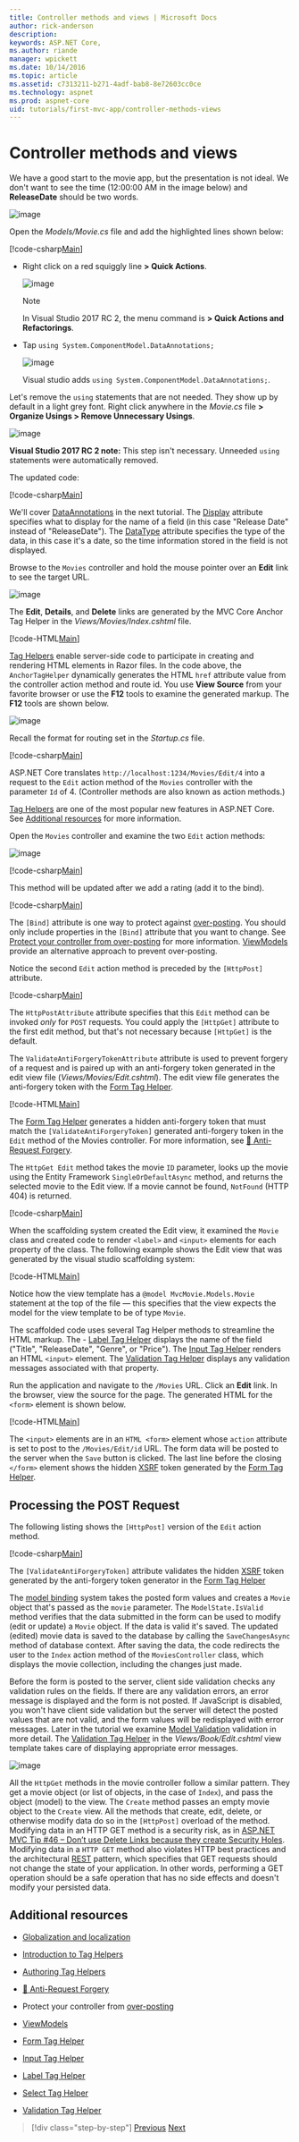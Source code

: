 ```yaml
---
title: Controller methods and views | Microsoft Docs
author: rick-anderson
description: 
keywords: ASP.NET Core,
ms.author: riande
manager: wpickett
ms.date: 10/14/2016
ms.topic: article
ms.assetid: c7313211-b271-4adf-bab8-8e72603cc0ce
ms.technology: aspnet
ms.prod: aspnet-core
uid: tutorials/first-mvc-app/controller-methods-views
---
```

# Controller methods and views

We have a good start to the movie app, but the presentation is not ideal. We don't want to see the time (12:00:00 AM in the image below) and **ReleaseDate** should be two words.

![image](working-with-sql/_static/m55.png)

Open the *Models/Movie.cs* file and add the highlighted lines shown below:

[!code-csharp[Main](./start-mvc/sample2/src/MvcMovie/Models/MovieDate.cs?highlight=11,12&range=4-20)]

* Right click on a red squiggly line **> Quick Actions**.

  ![image](controller-methods-views/_static/qa.png)

  > [!Note]
  > In Visual Studio 2017 RC 2, the menu command is **> Quick Actions and Refactorings**.

* Tap `using System.ComponentModel.DataAnnotations;`

  ![image](controller-methods-views/_static/da.png)

  Visual studio adds `using System.ComponentModel.DataAnnotations;`.

Let's remove the `using` statements that are not needed. They show up by default in a light grey font. Right click anywhere in the *Movie.cs* file **> Organize Usings > Remove Unnecessary Usings**.

![image](controller-methods-views/_static/rm.png)

**Visual Studio 2017 RC 2 note:** This step isn't necessary. Unneeded `using` statements were automatically removed.

The updated code:

[!code-csharp[Main](./start-mvc/sample2/src/MvcMovie/Models/MovieDate.cs?highlight=11,12&range=4-20)]

We'll cover [DataAnnotations](http://msdn.microsoft.com/en-us/library/system.componentmodel.dataannotations.aspx) in the next tutorial. The [Display](https://msdn.microsoft.com/en-us/library/system.componentmodel.dataannotations.displayattribute.aspx) attribute specifies what to display for the name of a field (in this case "Release Date" instead of "ReleaseDate"). The [DataType](https://msdn.microsoft.com/en-us/library/system.componentmodel.dataannotations.datatypeattribute.aspx) attribute specifies the type of the data, in this case it's a date, so the time information stored in the field is not displayed.

Browse to the `Movies` controller and hold the mouse pointer over an **Edit** link to see the target URL.

![image](controller-methods-views/_static/edit7.png)

The **Edit**, **Details**, and **Delete** links are generated by the MVC Core Anchor Tag Helper in the *Views/Movies/Index.cshtml* file.

[!code-HTML[Main](../../tutorials/first-mvc-app/start-mvc/sample2/src/MvcMovie/Views/Movies/IndexOriginal.cshtml?highlight=2,3,4&range=46-50)]

[Tag Helpers](../../mvc/views/tag-helpers/intro.md) enable server-side code to participate in creating and rendering HTML elements in Razor files. In the code above, the `AnchorTagHelper` dynamically generates the HTML `href` attribute value from the controller action method and route id. You use **View Source** from your favorite browser or use the **F12** tools to examine the generated markup. The **F12** tools are shown below.

![image](controller-methods-views/_static/f12.png)

Recall the format for routing set in the *Startup.cs* file.

[!code-csharp[Main](./start-mvc/sample2/src/MvcMovie/Startup.cs?highlight=5&range=79-84)]

ASP.NET Core translates `http://localhost:1234/Movies/Edit/4` into a request to the `Edit` action method of the `Movies` controller with the parameter `Id` of 4. (Controller methods are also known as action methods.)

[Tag Helpers](../../mvc/views/tag-helpers/index.md) are one of the most popular new features in ASP.NET Core. See [Additional resources](#additional-resources) for more information.

Open the `Movies` controller and examine the two `Edit` action methods:

![image](controller-methods-views/_static/1.png)

[!code-csharp[Main](start-mvc/sample2/src/MvcMovie/Controllers/MoviesController.cs?range=78-92)]

This method will be updated after we add a rating (add it to the bind).

[!code-csharp[Main](start-mvc/sample2/src/MvcMovie/Controllers/MoviesController.cs?range=101-131)]

The `[Bind]` attribute is one way to protect against [over-posting](http://www.asp.net/mvc/overview/getting-started/getting-started-with-ef-using-mvc/implementing-basic-crud-functionality-with-the-entity-framework-in-asp-net-mvc-application#overpost). You should only include properties in the `[Bind]` attribute that you want to change. See [Protect your controller from over-posting](http://www.asp.net/mvc/overview/getting-started/getting-started-with-ef-using-mvc/implementing-basic-crud-functionality-with-the-entity-framework-in-asp-net-mvc-application#overpost) for more information. [ViewModels](http://rachelappel.com/use-viewmodels-to-manage-data-amp-organize-code-in-asp-net-mvc-applications/) provide an alternative approach to prevent over-posting.

Notice the second `Edit` action method is preceded by the `[HttpPost]` attribute.

[!code-csharp[Main](start-mvc/sample2/src/MvcMovie/Controllers/MoviesController.cs?range=101-131&highlight=1)]

The `HttpPostAttribute` attribute specifies that this `Edit` method can be invoked *only* for `POST` requests. You could apply the `[HttpGet]` attribute to the first edit method, but that's not necessary because `[HttpGet]` is the default.

The `ValidateAntiForgeryTokenAttribute` attribute is used to prevent forgery of a request and is paired up with an anti-forgery token generated in the edit view file (*Views/Movies/Edit.cshtml*). The edit view file generates the anti-forgery token with the [Form Tag Helper](../../mvc/views/working-with-forms.md).

[!code-HTML[Main](start-mvc/sample2/src/MvcMovie/Views/Movies/Edit.cshtml?range=9)]

The [Form Tag Helper](../../mvc/views/working-with-forms.md) generates a hidden anti-forgery token that must match the `[ValidateAntiForgeryToken]` generated anti-forgery token in the `Edit` method of the Movies controller. For more information, see [🔧 Anti-Request Forgery](../../security/anti-request-forgery.md).

The `HttpGet Edit` method takes the movie `ID` parameter, looks up the movie using the Entity Framework `SingleOrDefaultAsync` method, and returns the selected movie to the Edit view. If a movie cannot be found, `NotFound` (HTTP 404) is returned.

[!code-csharp[Main](start-mvc/sample2/src/MvcMovie/Controllers/MoviesController.cs?range=78-92)]

When the scaffolding system created the Edit view, it examined the `Movie` class and created code to render `<label>` and `<input>` elements for each property of the class. The following example shows the Edit view that was generated by the visual studio scaffolding system:

[!code-HTML[Main](../../tutorials/first-mvc-app/start-mvc/sample2/src/MvcMovie/Views/Movies/EditCopy.cshtml?highlight=1)]

Notice how the view template has a `@model MvcMovie.Models.Movie` statement at the top of the file — this specifies that the view expects the model for the view template to be of type `Movie`.

The scaffolded code uses several Tag Helper methods to streamline the HTML markup. The - [Label Tag Helper](../../mvc/views/working-with-forms.md) displays the name of the field ("Title", "ReleaseDate", "Genre", or "Price"). The [Input Tag Helper](../../mvc/views/working-with-forms.md) renders an HTML `<input>` element. The [Validation Tag Helper](../../mvc/views/working-with-forms.md) displays any validation messages associated with that property.

Run the application and navigate to the `/Movies` URL. Click an **Edit** link. In the browser, view the source for the page. The generated HTML for the `<form>` element is shown below.

[!code-HTML[Main](../../tutorials/first-mvc-app/start-mvc/sample2/src/MvcMovie/Views/Shared/edit_view_source.html?highlight=1,6,10,17,24,28)]

The `<input>` elements are in an `HTML <form>` element whose `action` attribute is set to post to the `/Movies/Edit/id` URL. The form data will be posted to the server when the `Save` button is clicked. The last line before the closing `</form>` element shows the hidden [XSRF](../../security/anti-request-forgery.md) token generated by the [Form Tag Helper](../../mvc/views/working-with-forms.md).

## Processing the POST Request

The following listing shows the `[HttpPost]` version of the `Edit` action method.

[!code-csharp[Main](./start-mvc/sample2/src/MvcMovie/Controllers/MoviesController.cs?highlight=1,2,10,14,15,28&range=101-131)]

The `[ValidateAntiForgeryToken]` attribute validates the hidden [XSRF](../../security/anti-request-forgery.md) token generated by the anti-forgery token generator in the [Form Tag Helper](../../mvc/views/working-with-forms.md)

The [model binding](../../mvc/models/model-binding.md) system takes the posted form values and creates a `Movie` object that's passed as the `movie` parameter. The `ModelState.IsValid` method verifies that the data submitted in the form can be used to modify (edit or update) a `Movie` object. If the data is valid it's saved. The updated (edited) movie data is saved to the database by calling the `SaveChangesAsync` method of database context. After saving the data, the code redirects the user to the `Index` action method of the `MoviesController` class, which displays the movie collection, including the changes just made.

Before the form is posted to the server, client side validation checks any validation rules on the fields. If there are any validation errors, an error message is displayed and the form is not posted. If JavaScript is disabled, you won't have client side validation but the server will detect the posted values that are not valid, and the form values will be redisplayed with error messages. Later in the tutorial we examine [Model Validation](../../mvc/models/validation.md) validation in more detail. The [Validation Tag Helper](../../mvc/views/working-with-forms.md) in the *Views/Book/Edit.cshtml* view template takes care of displaying appropriate error messages.

![image](controller-methods-views/_static/val.png)

All the `HttpGet` methods in the movie controller follow a similar pattern. They get a movie object (or list of objects, in the case of `Index`), and pass the object (model) to the view. The `Create` method passes an empty movie object to the `Create` view. All the methods that create, edit, delete, or otherwise modify data do so in the `[HttpPost]` overload of the method. Modifying data in an HTTP GET method is a security risk, as in [ASP.NET MVC Tip #46 – Don’t use Delete Links because they create Security Holes](http://stephenwalther.com/blog/archive/2009/01/21/asp.net-mvc-tip-46-ndash-donrsquot-use-delete-links-because.aspx). Modifying data in a `HTTP GET` method also violates HTTP best practices and the architectural [REST](http://rest.elkstein.org/) pattern, which specifies that GET requests should not change the state of your application. In other words, performing a GET operation should be a safe operation that has no side effects and doesn't modify your persisted data.

## Additional resources

* [Globalization and localization](../../fundamentals/localization.md)

* [Introduction to Tag Helpers](../../mvc/views/tag-helpers/intro.md)

* [Authoring Tag Helpers](../../mvc/views/tag-helpers/authoring.md)

* [🔧 Anti-Request Forgery](../../security/anti-request-forgery.md)

* Protect your controller from [over-posting](http://www.asp.net/mvc/overview/getting-started/getting-started-with-ef-using-mvc/implementing-basic-crud-functionality-with-the-entity-framework-in-asp-net-mvc-application#overpost)

* [ViewModels](http://rachelappel.com/use-viewmodels-to-manage-data-amp-organize-code-in-asp-net-mvc-applications/)

* [Form Tag Helper](../../mvc/views/working-with-forms.md)
* [Input Tag Helper](../../mvc/views/working-with-forms.md)
* [Label Tag Helper](../../mvc/views/working-with-forms.md)
* [Select Tag Helper](../../mvc/views/working-with-forms.md)
* [Validation Tag Helper](../../mvc/views/working-with-forms.md)

>[!div class="step-by-step"]
[Previous](working-with-sql.md)
[Next](search.md)  
